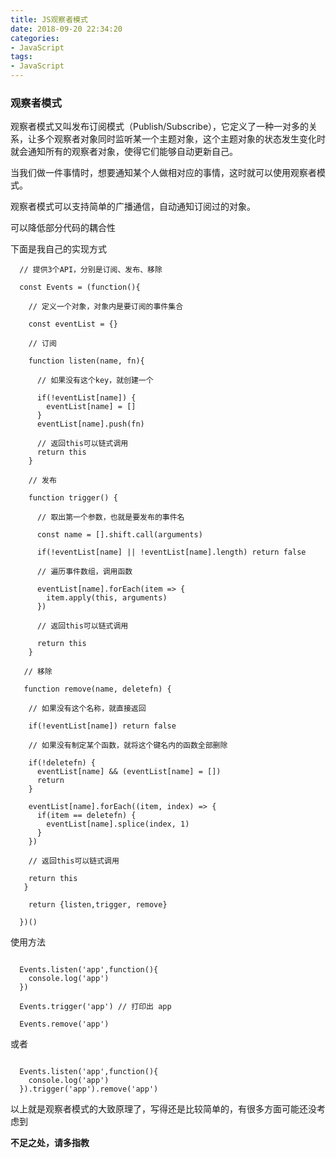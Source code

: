 ```yaml
---
title: JS观察者模式
date: 2018-09-20 22:34:20
categories:
- JavaScript
tags:
- JavaScript
---
```


### 观察者模式

观察者模式又叫发布订阅模式（Publish/Subscribe），它定义了一种一对多的关系，让多个观察者对象同时监听某一个主题对象，这个主题对象的状态发生变化时就会通知所有的观察者对象，使得它们能够自动更新自己。

<!-- more -->


当我们做一件事情时，想要通知某个人做相对应的事情，这时就可以使用观察者模式。

观察者模式可以支持简单的广播通信，自动通知订阅过的对象。

可以降低部分代码的耦合性


下面是我自己的实现方式

```
  // 提供3个API，分别是订阅、发布、移除

  const Events = (function(){

    // 定义一个对象，对象内是要订阅的事件集合

    const eventList = {}

    // 订阅

    function listen(name, fn){

      // 如果没有这个key，就创建一个

      if(!eventList[name]) {
        eventList[name] = []
      }
      eventList[name].push(fn)

      // 返回this可以链式调用
      return this
    }

    // 发布

    function trigger() {

      // 取出第一个参数，也就是要发布的事件名

      const name = [].shift.call(arguments)

      if(!eventList[name] || !eventList[name].length) return false

      // 遍历事件数组，调用函数

      eventList[name].forEach(item => {
        item.apply(this, arguments)
      })

      // 返回this可以链式调用

      return this
    }

   // 移除

   function remove(name, deletefn) {

    // 如果没有这个名称，就直接返回

    if(!eventList[name]) return false

    // 如果没有制定某个函数，就将这个键名内的函数全部删除

    if(!deletefn) {
      eventList[name] && (eventList[name] = [])
      return
    }

    eventList[name].forEach((item, index) => {
      if(item == deletefn) {
        eventList[name].splice(index, 1)
      }
    })

    // 返回this可以链式调用

    return this
   }  

    return {listen,trigger, remove}

  })()

```

使用方法

```

  Events.listen('app',function(){
    console.log('app')
  })

  Events.trigger('app') // 打印出 app

  Events.remove('app')

```

或者

```

  Events.listen('app',function(){
    console.log('app')
  }).trigger('app').remove('app')

```

以上就是观察者模式的大致原理了，写得还是比较简单的，有很多方面可能还没考虑到

**不足之处，请多指教**